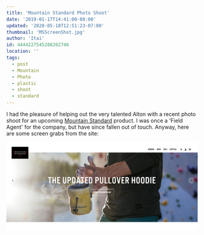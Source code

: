 ```yaml
---
title: 'Mountain Standard Photo Shoot'
date: '2019-01-17T14:41:00-08:00'
updated: '2020-05-18T12:51:23-07:00'
thumbnail: 'MSScreenShot.jpg'
author: 'Itai'
id: 4444227545288262746
location: ''
tags:
  - post
  - Mountain
  - Photo
  - plastic
  - shoot
  - standard
---
```

I had the pleasure of helping out the very talented Alton with a recent photo shoot for an upcoming [Mountain Standard](/images/) product. I was once a 'Field Agent' for the company, but have since fallen out of touch. Anyway, here are some screen grabs from the site:

![my hands](/images/MSScreenShot.jpg)